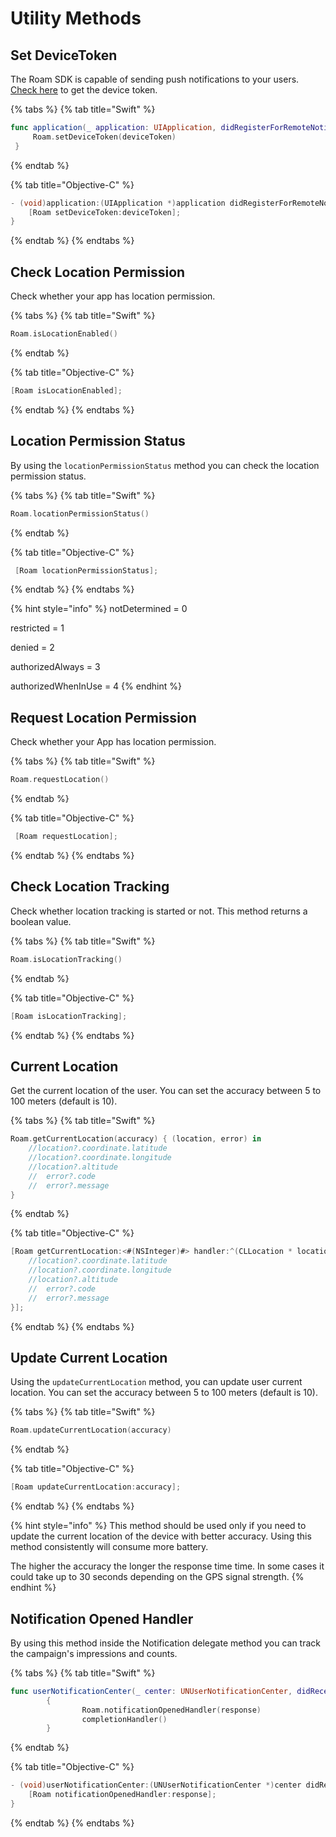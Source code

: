 # Utility Methods

## Set DeviceToken <a id="UtilityMethods(iOS)-SetDeviceToken"></a>

The Roam SDK is capable of sending push notifications to your users. [Check here](https://developer.apple.com/library/archive/documentation/NetworkingInternet/Conceptual/RemoteNotificationsPG/index.html#//apple_ref/doc/uid/TP40008194-CH3-SW1) to get the device token.

{% tabs %}
{% tab title="Swift" %}
```swift
func application(_ application: UIApplication, didRegisterForRemoteNotificationsWithDeviceToken deviceToken: Data) {
     Roam.setDeviceToken(deviceToken)
 }
```
{% endtab %}

{% tab title="Objective-C" %}
```objectivec
- (void)application:(UIApplication *)application didRegisterForRemoteNotificationsWithDeviceToken:(NSData *)deviceToken{
    [Roam setDeviceToken:deviceToken];
}
```
{% endtab %}
{% endtabs %}

## Check Location Permission <a id="UtilityMethods(iOS)-CheckLocationPermission"></a>

Check whether your app has location permission.

{% tabs %}
{% tab title="Swift" %}
```swift
Roam.isLocationEnabled()
```
{% endtab %}

{% tab title="Objective-C" %}
```objectivec
[Roam isLocationEnabled];
```
{% endtab %}
{% endtabs %}

## Location Permission Status <a id="UtilityMethods(iOS)-LocationPermissionStatus"></a>

By using the `locationPermissionStatus` method you can check the location permission status.

{% tabs %}
{% tab title="Swift" %}
```swift
Roam.locationPermissionStatus()
```
{% endtab %}

{% tab title="Objective-C" %}
```objectivec
 [Roam locationPermissionStatus];
```
{% endtab %}
{% endtabs %}

{% hint style="info" %}
notDetermined = 0

restricted = 1

denied = 2

authorizedAlways = 3

authorizedWhenInUse = 4
{% endhint %}

## Request Location Permission <a id="UtilityMethods(iOS)-RequestLocationPermission"></a>

Check whether your App has location permission.

{% tabs %}
{% tab title="Swift" %}
```swift
Roam.requestLocation()
```
{% endtab %}

{% tab title="Objective-C" %}
```objectivec
 [Roam requestLocation];
```
{% endtab %}
{% endtabs %}

## Check Location Tracking <a id="UtilityMethods(iOS)-CheckLocationTracking"></a>

Check whether location tracking is started or not. This method returns a boolean value.

{% tabs %}
{% tab title="Swift" %}
```swift
Roam.isLocationTracking()
```
{% endtab %}

{% tab title="Objective-C" %}
```objectivec
[Roam isLocationTracking];
```
{% endtab %}
{% endtabs %}

## Current Location <a id="UtilityMethods(iOS)-CurrentLocation"></a>

Get the current location of the user. You can set the accuracy between 5 to 100 meters \(default is 10\).

{% tabs %}
{% tab title="Swift" %}
```swift
Roam.getCurrentLocation(accuracy) { (location, error) in
    //location?.coordinate.latitude           
    //location?.coordinate.longitude       
    //location?.altitude
    //  error?.code
    //  error?.message 
}
```
{% endtab %}

{% tab title="Objective-C" %}
```objectivec
[Roam getCurrentLocation:<#(NSInteger)#> handler:^(CLLocation * location, GeoSparkError * error) {
    //location?.coordinate.latitude           
    //location?.coordinate.longitude       
    //location?.altitude
    //  error?.code
    //  error?.message 
}];
```
{% endtab %}
{% endtabs %}

## Update Current Location <a id="UtilityMethods(iOS)-UpdateCurrentLocation"></a>

Using the `updateCurrentLocation` method, you can update user current location. You can set the accuracy between 5 to 100 meters \(default is 10\).

{% tabs %}
{% tab title="Swift" %}
```swift
Roam.updateCurrentLocation(accuracy)
```
{% endtab %}

{% tab title="Objective-C" %}
```objectivec
[Roam updateCurrentLocation:accuracy];
```
{% endtab %}
{% endtabs %}

{% hint style="info" %}
This method should be used only if you need to update the current location of the device with better accuracy. Using this method consistently will consume more battery.  
  
The higher the accuracy the longer the response time time. In some cases it could take up to 30 seconds depending on the GPS signal strength.
{% endhint %}

## Notification Opened Handler <a id="UtilityMethods(iOS)-NotificationOpenedHandler"></a>

By using this method inside the Notification delegate method you can track the campaign's impressions and counts.

{% tabs %}
{% tab title="Swift" %}
```swift
func userNotificationCenter(_ center: UNUserNotificationCenter, didReceive response: UNNotificationResponse, withCompletionHandler completionHandler: @escaping () -> Void)
        {
                Roam.notificationOpenedHandler(response)
                completionHandler()
        }
```
{% endtab %}

{% tab title="Objective-C" %}
```objectivec
- (void)userNotificationCenter:(UNUserNotificationCenter *)center didReceiveNotificationResponse:(UNNotificationResponse *)response withCompletionHandler:(void (^)(void))completionHandler{
    [Roam notificationOpenedHandler:response];
}
```
{% endtab %}
{% endtabs %}

